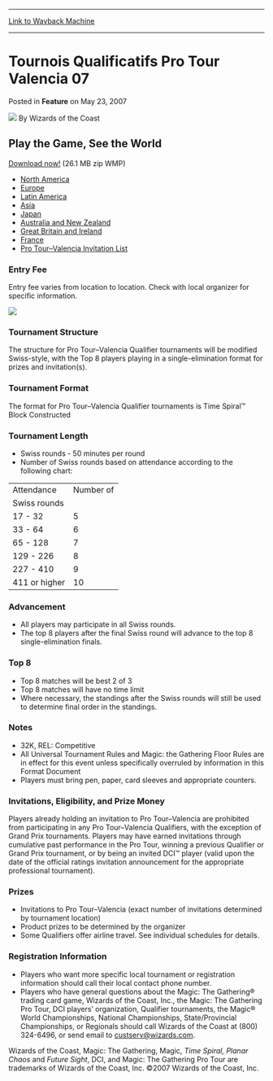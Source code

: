 
---
[Link to Wayback Machine](https://web.archive.org/web/20211207095722/https://magic.wizards.com/en/articles/archive/feature/tournois-qualificatifs-pro-tour-valencia-07-2007-05-23)

[_metadata_:wayback_url]:- "https://magic.wizards.com/en/articles/archive/feature/tournois-qualificatifs-pro-tour-valencia-07-2007-05-23"
[_metadata_:wayback_raw_url]:- "https://web.archive.org/web/20211207095722id_/https://magic.wizards.com/en/articles/archive/feature/tournois-qualificatifs-pro-tour-valencia-07-2007-05-23"
[_metadata_:wayback_capture_timestamp]:- "2021-12-07 09:57:22+00:00"
[_metadata_:description]:- "Play the Game, See the World Download now! (26.1 MB zip WMP) North America Europe Latin America Asia Japan Australia and New Zealand Great Britain and Ireland France Pro Tour–Valencia Invitation List Entry Fee Entry fee varies from location to location. Check with local organizer for specific information. Tournament Structure The structure for Pro Tour–Valencia Qualifier"
[_metadata_:generator]:- "Drupal 7 (http://drupal.org)"
---


Tournois Qualificatifs Pro Tour Valencia 07
===========================================



 Posted in **Feature**
 on May 23, 2007 






![](https://media.magic.wizards.com/styles/auth_small/public/images/person/wizards_author.jpg)
By Wizards of the Coast












Play the Game, See the World
----------------------------


[Download now!](http://webcast2.wizards.com/ptq_commercial/ptq_promo.wmv.zip) (26.1 MB zip WMP)


* [North America](/en/articles/archive/pro-tour-valencia-qualifier-season-2007-05-23)
* [Europe](/en/articles/archive/pro-tour-valencia-qualifier-season-2007-07-03)
* [Latin America](/en/articles/archive/pro-tour-valencia-qualifier-season-2007-05-31)
* [Asia](/en/articles/archive/pro-tour-valencia-qualifier-season-2007-05-24)
* [Japan](/en/node/641671)
* [Australia and New Zealand](/en/articles/archive/pro-tour-valencia-07-qualifiers-2007-07-02)
* [Great Britain and Ireland](/en/articles/archive/pro-tour-valencia-07-qualifiers-2007-05-03)
* [France](http://archive.wizards.com/Magic/Magazine/Article.aspx?x=mtgcom/protour/valencia07-qualifiers,,fr)
* [Pro Tour–Valencia Invitation List](/en/articles/archive/pro-tour%E2%80%93valencia-2007-2007-06-01)

### Entry Fee


Entry fee varies from location to location. Check with local organizer for specific information.


[![](https://media.magic.wizards.com/image_legacy_migration/magic/images/tournamentcenter/2007/ptqdecks_valencia.jpg)](/en/events/coverage/pro-tour%E2%80%93valencia-qualifying-season-top-8-decklists)
### Tournament Structure


The structure for Pro Tour–Valencia Qualifier tournaments will be modified Swiss-style, with the Top 8 players playing in a single-elimination format for prizes and invitation(s).


### Tournament Format


The format for Pro Tour–Valencia Qualifier tournaments is Time Spiral™ Block Constructed


### Tournament Length


* Swiss rounds - 50 minutes per round
* Number of Swiss rounds based on attendance according to the following chart:
 

|  |  |
| --- | --- |
| Attendance | Number of
 Swiss rounds |
| 17 - 32 | 5 |
| 33 - 64 | 6 |
| 65 - 128 | 7 |
| 129 - 226 | 8 |
| 227 - 410 | 9 |
| 411 or higher | 10 |

### Advancement


* All players may participate in all Swiss rounds.
* The top 8 players after the final Swiss round will advance to the top 8 single-elimination finals.

### Top 8


* Top 8 matches will be best 2 of 3
* Top 8 matches will have no time limit
* Where necessary, the standings after the Swiss rounds will still be used to determine final order in the standings.

### Notes


* 32K, REL: Competitive
* All Universal Tournament Rules and Magic: the Gathering Floor Rules are in effect for this event unless specifically overruled by information in this Format Document
* Players must bring pen, paper, card sleeves and appropriate counters.

### Invitations, Eligibility, and Prize Money


Players already holding an invitation to Pro Tour–Valencia are prohibited from participating in any Pro Tour–Valencia Qualifiers, with the exception of Grand Prix tournaments. Players may have earned invitations through cumulative past performance in the Pro Tour, winning a previous Qualifier or Grand Prix tournament, or by being an invited DCI™ player (valid upon the date of the official ratings invitation announcement for the appropriate professional tournament).


### Prizes


* Invitations to Pro Tour–Valencia (exact number of invitations determined by tournament location)
* Product prizes to be determined by the organizer
* Some Qualifiers offer airline travel. See individual schedules for details.

### Registration Information


* Players who want more specific local tournament or registration information should call their local contact phone number.
* Players who have general questions about the Magic: The Gathering® trading card game, Wizards of the Coast, Inc., the Magic: The Gathering Pro Tour, DCI players’ organization, Qualifier tournaments, the Magic® World Championships, National Championships, State/Provincial Championships, or Regionals should call Wizards of the Coast at (800) 324-6496, or send email to custserv@wizards.com.

Wizards of the Coast, Magic: The Gathering, Magic, *Time Spiral, Planar Chaos* and *Future Sight*, DCI, and Magic: The Gathering Pro Tour are trademarks of Wizards of the Coast, Inc. ©2007 Wizards of the Coast, Inc.








